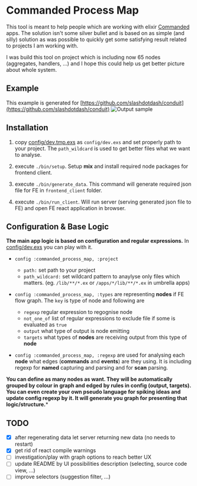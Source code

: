 # Commanded Process Map

This tool is meant to help people which are working with elixir [Commanded](https://github.com/commanded/commanded) apps.
The solution isn't some silver bullet and is based on as simple (and silly) solution as was possible to quickly get some
satisfying result related to projects I am working with.

I was build this tool on project which is including now 65 nodes (aggregates, handlers, ...) and I hope this could help us get
better picture about whole system.

## Example
This example is generated for [https://github.com/slashdotdash/conduit](https://github.com/slashdotdash/conduit)
![Output sample](assets/example.gif)

## Installation
1. copy [config/dev.tmp.exs](config/dev.tmp.exs) as `config/dev.exs` and set properly path to your project. The `path_wildcard`
is used to get better files what we want to analyse.

2. execute `./bin/setup`. Setup **mix** and install required node packages for frontend client.
3. execute `./bin/generate_data`. This command will generate required json file for FE in `frontend_client` folder.
4. execute `./bin/run_client`. Will run server (serving generated json file to FE) and open FE react application in browser.

## Configuration & Base Logic
**The main app logic is based on configuration and regular expressions.** In [config/dev.exs](config/dev.exs) you can play with it.

- `config :commanded_process_map, :project`
  - `path:` set path to your project
  - `path_wildcard:` set wildcard pattern to anaylyse only files which matters. (eg. `/lib/**/*.ex` or `/apps/*/lib/**/*.ex` in umbrella apps)


- `config :commanded_process_map, :types` are representing **nodes** if FE flow graph. The `key` is type of node and following are
  - `regexp` regular expression to regognise node
  - `not_one_of` list of regular expressions to exclude file if some is evaluated as `true`
  - `output` what type of output is node emitting
  - `targets` what types of **nodes** are receiving output from this type of **node**

- `config :commanded_process_map, :regexp` are used for analysing each **node** what edges (**commands** and **events**) are they using. It is
including regexp for **named** capturing and parsing and for **scan** parsing.

**You can define as many nodes as want. They will be automatically grouped by colour in graph and edged by rules in config (output, targets). You can even create your own pseudo language for
spiking ideas and update config regexp by it. It will generate you graph for presenting that logic/structure.***

## TODO
- [x] after regenerating data let server returning new data (no needs to restart)
- [x] get rid of react compile warnings
- [ ] investigation/play with graph options to reach better UX
- [ ] update README by UI possibilities description (selecting, source code view, ...)
- [ ] improve selectors (suggestion filter, ...)
